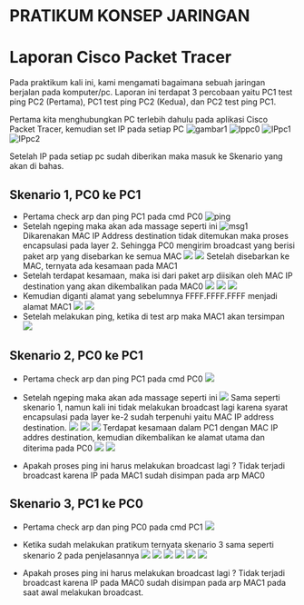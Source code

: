 # PRATIKUM KONSEP JARINGAN
# Laporan Cisco Packet Tracer

Pada praktikum kali ini, kami mengamati bagaimana sebuah jaringan berjalan pada komputer/pc. Laporan ini terdapat 3 percobaan yaitu PC1 test ping PC2 (Pertama), PC1 test ping PC2 (Kedua), dan PC2 test ping PC1.

Pertama kita menghubungkan PC terlebih dahulu pada aplikasi Cisco Packet Tracer, kemudian set IP pada setiap PC
![gambar1](assets/WhatsApp%20Image%202022-09-09%20at%2015.05.51.jpeg)
![Ippc0](assets/WhatsApp%20Image%202022-09-09%20at%2015.06.11.jpeg)
![IPpc1](assets/WhatsApp%20Image%202022-09-09%20at%2015.06.31.jpeg)
![IPpc2](assets/WhatsApp%20Image%202022-09-09%20at%2015.07.30.jpeg)

Setelah IP pada setiap pc sudah diberikan maka masuk ke Skenario yang akan di bahas.

## Skenario 1, PC0 ke PC1
- Pertama check arp dan ping PC1 pada cmd PC0
 ![ping](assets/2.jpeg)
- Setelah ngeping maka akan ada massage seperti ini
  ![msg1](assets/3.jpeg)
  Dikarenakan MAC IP Address destination tidak ditemukan maka proses encapsulasi pada layer 2. Sehingga PC0 mengirim broadcast yang berisi paket arp yang disebarkan ke semua MAC
  ![](assets/4.jpeg)
  ![](assets/5.jpeg)
  Setelah disebarkan ke MAC, ternyata ada kesamaan pada MAC1
- Setelah terdapat kesamaan, maka isi dari paket arp diisikan oleh MAC IP destination yang akan dikembalikan pada MAC0
  ![](assets/6.jpeg)
  ![](assets/7.jpeg)
  ![](assets/8.jpeg)
- Kemudian diganti alamat yang sebelumnya FFFF.FFFF.FFFF menjadi alamat MAC1
![](assets/9.jpeg)
![](assets/10.jpeg)
- Setelah melakukan ping, ketika di test arp maka MAC1 akan tersimpan
![](assets/12.jpeg)

## Skenario 2, PC0 ke PC1
- Pertama check arp dan ping PC1 pada cmd PC0
  ![](assets/13.jpeg)
- Setelah ngeping maka akan ada massage seperti ini
  ![](assets/14.jpeg)
  Sama seperti skenario 1, namun kali ini tidak melakukan broadcast lagi karena syarat encapsulasi pada layer ke-2 sudah terpenuhi yaitu MAC IP address destination.
  ![](assets/15.jpeg)
  ![](assets/16.jpeg)
  ![](assets/17.jpeg)
  Terdapat kesamaan dalam PC1 dengan MAC IP addres destination, kemudian dikembalikan ke alamat utama dan diterima pada PC0
  ![](assets/18.jpeg)
  ![](assets/19.jpeg)

- Apakah proses ping ini harus melakukan broadcast lagi ?
  Tidak terjadi broadcast karena IP pada MAC1 sudah disimpan pada arp MAC0

## Skenario 3, PC1 ke PC0
- Pertama check arp dan ping PC0 pada cmd PC1
  ![](assets/20.jpeg)
- Ketika sudah melakukan pratikum ternyata skenario 3 sama seperti skenario 2 pada penjelasannya
  ![](assets/21.jpeg)
  ![](assets/22.jpeg)
  ![](assets/23.jpeg)
  ![](assets/24.jpeg)
  ![](assets/25.jpeg)
  ![](assets/26.jpeg)

- Apakah proses ping ini harus melakukan broadcast lagi ?
  Tidak terjadi broadcast karena IP pada MAC0 sudah disimpan pada arp MAC1 pada saat awal melakukan broadcast.
